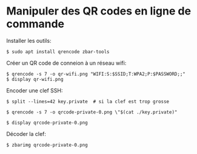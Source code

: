 # Manipuler des QR codes en ligne de commande

Installer les outils:

	$ sudo apt install qrencode zbar-tools


Créer un QR code de conneion à un réseau wifi:

	$ qrencode -s 7 -o qr-wifi.png "WIFI:S:$SSID;T:WPA2;P:$PASSWORD;;"
	$ display qr-wifi.png


Encoder une clef SSH:

	$ split --lines=42 key.private 	# si la clef est trop grosse 

	$ qrencode -s 7 -o qrcode-private-0.png \"$(cat ./key.private)"

	$ display qrcode-private-0.png


Décoder la clef:

	$ zbarimg qrcode-private-0.png   
	
